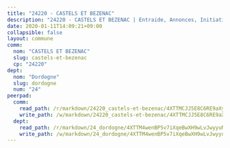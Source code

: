 ```yaml
---
title: "24220 - CASTELS ET BEZENAC"
description: "24220 - CASTELS ET BEZENAC | Entraide, Annonces, Initiatives"
date: 2020-01-11T14:09:21+09:00
collapsible: false
layout: commune
comm:
  nom: "CASTELS ET BEZENAC"
  slug: castels-et-bezenac
  cp: "24220"
dept:
  nom: "Dordogne"
  slug: dordogne
  num: "24"
peerpad:
  comm:
    read_path: /r/markdown/24220_castels-et-bezenac/4XTTMCJJ5E8C6RE9aXyB5fJfQNj2mtstvt8PAzkFZtRJLfrqF
    write_path: /w/markdown/24220_castels-et-bezenac/4XTTMCJJ5E8C6RE9aXyB5fJfQNj2mtstvt8PAzkFZtRJLfrqF-K3TgUMd9nKaPzwwbP2MpMvkymxruTnshZciyy5ZSRsRLhAZUkddpLuoiDot7aCDesuNHNgBdhomce7WyscEXvKsqE9TMsJSoZL79MthfEzPgfp41vduzBTqKSsJH7xuXUXgaSDY5
  dept:
    read_path: /r/markdown/24_dordogne/4XTTM4wenBP5v7iXqeBwXH9wLvJwyyuNKzLxRyGzSZXmCuzgg
    write_path: /w/markdown/24_dordogne/4XTTM4wenBP5v7iXqeBwXH9wLvJwyyuNKzLxRyGzSZXmCuzgg-K3TgUusQQUSAmJPXozCTSBeqjqksxkVWGVxtHwEFrs5RuocQr8weKG2oQg7MVeg2F9Hhv7ggtBiBU8D9pdXEPa9M67VU3BzgAG9BCtQw3VY3Xcxk2YSegk3iUXMkpicGxxJr7mWp
---
```


